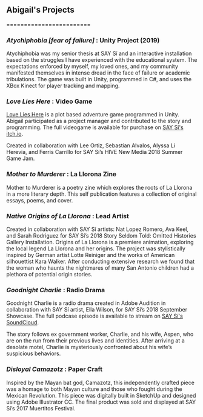 ## Abigail's Projects
========================

### *Atychiphobia [fear of failure]* : Unity Project (2019)

Atychiphobia was my senior thesis at SAY Sí and an interactive installation based on the struggles I have experienced with the educational system. The expectations enforced by myself, my loved ones, and my community manifested themselves in intense dread in the face of failure or academic tribulations. The game was built in Unity, programmed in C#, and uses the XBox Kinect for player tracking and mapping.

### *Love Lies Here* : Video Game

[Love Lies Here](https://say-si.itch.io/love-lies-here) is a plot based adventure game programmed in Unity. Abigail participated as a project manager and contributed to the story and programming. The full videogame is available for purchase on [SAY Sí's itch.io](https://say-si.itch.io/).

Created in collaboration with Lee Ortiz, Sebastian Alvalos, Alyssa Li Herevia, and Ferris Carrillo for SAY Sí’s HIVE New Media 2018 Summer Game Jam.

### *Mother to Murderer* : La Llorona Zine

Mother to Murderer is a poetry zine which  explores the roots of La Llorona in a more literary depth. This self publication features a collection of original essays, poems, and cover.

### *Native Origins of La Llorona* : Lead Artist

Created in collaboration with SAY Sí artists: Nat Lopez Romero, Ava Keel, and Sarah Rodriguez for SAY Sí’s 2018 Story Seldom Told: Omitted Histories Gallery Installation. Origins of La Llorona is a premiere animation, exploring the local legend La Llorona and her origins. The project was stylistically inspired by German artist Lotte Reiniger and the works of American silhouettist Kara Walker. After conducting extensive research we found that the woman who haunts the nightmares of many San Antonio children had a plethora of potential origin stories. 

### *Goodnight Charlie* : Radio Drama

Goodnight Charlie is a radio drama created in Adobe Audition in collaboration with SAY Sí artist, Ella Wilson, for SAY Sí’s 2018 September Showcase. The full podcase episode is available to stream on [SAY Sí's SoundCloud](https://soundcloud.com/user-430523344/good-night-charlie).

The story follows ex government worker, Charlie, and his wife, Aspen, who are on the run from their previous lives and identities. After arriving at a desolate motel, Charlie is mysteriously confronted about his wife’s suspicious behaviors. 

### *Disloyal Camazotz* : Paper Craft

Inspired by the Mayan bat god, Camazotz, this independently crafted piece was a homage to both Mayan culture and those who fought during the Mexican Revolution. This piece was digitally built in SketchUp and designed using Adobe Illustrator CC. The final product was sold and displayed at SAY Sí’s 2017 Muertitos Festival.




